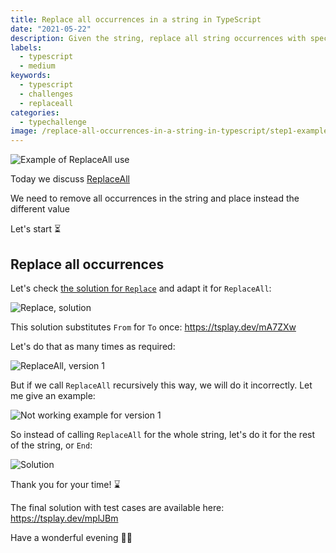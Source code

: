 ```yaml
---
title: Replace all occurrences in a string in TypeScript
date: "2021-05-22"
description: Given the string, replace all string occurrences with specified string
labels:
  - typescript
  - medium
keywords:
  - typescript
  - challenges
  - replaceall
categories:
  - typechallenge
image: /replace-all-occurrences-in-a-string-in-typescript/step1-example-of-use.png
---
```


![Example of ReplaceAll use](/replace-all-occurrences-in-a-string-in-typescript/step1-example-of-use.png)

Today we discuss [ReplaceAll](https://github.com/type-challenges/type-challenges/blob/master/questions/119-medium-replaceall/README.md)

We need to remove all occurrences in the string and place instead the different value

Let's start ⏳

## Replace all occurrences

Let's check [the solution for `Replace`](/2021-05-17-replace-occurrence-in-a-string-in-typescript/) and adapt it for `ReplaceAll`:

![Replace, solution](/replace-all-occurrences-in-a-string-in-typescript/step2-replace-solution.png)

This solution substitutes `From` for `To` once: https://tsplay.dev/mA7ZXw

Let's do that as many times as required:

![ReplaceAll, version 1](/replace-all-occurrences-in-a-string-in-typescript/step3-solution-v1.png)

But if we call `ReplaceAll` recursively this way, we will do it incorrectly. Let me give an example:

![Not working example for version 1](/replace-all-occurrences-in-a-string-in-typescript/step4-example-for-v1-solution.png)

So instead of calling `ReplaceAll` for the whole string, let's do it for the rest of the string, or `End`:

![Solution](/replace-all-occurrences-in-a-string-in-typescript/step5-solution.png)

Thank you for your time! ⌛️

The final solution with test cases are available here: https://tsplay.dev/mplJBm

Have a wonderful evening 👩‍💻
